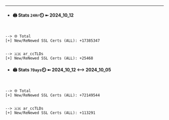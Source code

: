 

---
- #### 🖨️ **Stats** `24Hr`⏲️ ➼ 2024_10_12
```console


--> 🌐 Total
[+] New/ReNewed SSL Certs (ALL): +17385347


--> 🇦🇷 ar_ccTLDs
[+] New/ReNewed SSL Certs (ALL): +25468

```

- #### 🖨️ **Stats** `7Days`⏲️ ➼ 2024_10_12 <--> 2024_10_05
```console


--> 🌐 Total
[+] New/ReNewed SSL Certs (ALL): +72149544


--> 🇦🇷 ar_ccTLDs
[+] New/ReNewed SSL Certs (ALL): +113291

```


